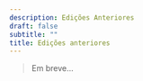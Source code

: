 ```yaml
---
description: Edições Anteriores
draft: false
subtitle: ""
title: Edições anteriores
---
```


> Em breve...